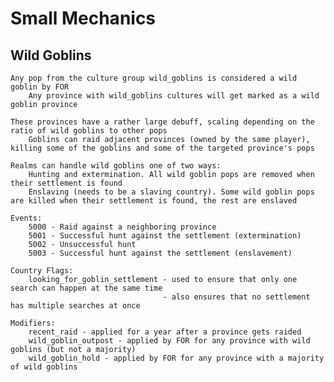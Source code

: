 # Small Mechanics

## Wild Goblins
	Any pop from the culture group wild_goblins is considered a wild goblin by FOR
		Any province with wild_goblins cultures will get marked as a wild goblin province
	
	These provinces have a rather large debuff, scaling depending on the ratio of wild goblins to other pops
		Goblins can raid adjacent provinces (owned by the same player), killing some of the goblins and some of the targeted province's pops
	
	Realms can handle wild goblins one of two ways:
		Hunting and extermination. All wild goblin pops are removed when their settlement is found
		Enslaving (needs to be a slaving country). Some wild goblin pops are killed when their settlement is found, the rest are enslaved
	
	Events:
		5000 - Raid against a neighboring province
		5001 - Successful hunt against the settlement (extermination)
		5002 - Unsuccessful hunt
		5003 - Successful hunt against the settlement (enslavement)
	
	Country Flags:
		looking_for_goblin_settlement - used to ensure that only one search can happen at the same time
									  - also ensures that no settlement has multiple searches at once
	
	Modifiers:
		recent_raid - applied for a year after a province gets raided
		wild_goblin_outpost - applied by FOR for any province with wild goblins (but not a majority)
		wild_goblin_hold - applied by FOR for any province with a majority of wild goblins